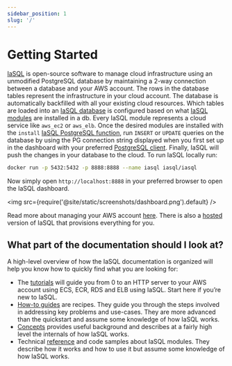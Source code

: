 ```yaml
---
sidebar_position: 1
slug: '/'
---
```


# Getting Started

[IaSQL](https://iasql.com) is open-source software to manage cloud infrastructure using an unmodified PostgreSQL database by maintaining a 2-way connection between a database and your AWS account. The rows in the database tables represent the infrastructure in your cloud account. The database is automatically backfilled with all your existing cloud resources. Which tables are loaded into an [IaSQL database](./concepts/db.md) is configured based on what [IaSQL modules](./concepts/module.md) are installed in a db. Every IaSQL module represents a cloud service like `aws_ec2` or `aws_elb`. Once the desired modules are installed with the `install` [IaSQL PostgreSQL function](./modules/builtin/iasql_functions.md), run `INSERT` or `UPDATE` queries on the database by using the PG connection string displayed when you first set up in the dashboard with your preferred [PostgreSQL client](./how-to/connect.md). Finally, IaSQL will push the changes in your database to the cloud. To run IaSQL locally run:

```bash
docker run -p 5432:5432 -p 8888:8888 --name iasql iasql/iasql
```

Now simply open `http://localhost:8888` in your preferred browser to open the IaSQL dashboard.

<img src={require('@site/static/screenshots/dashboard.png').default} />

Read more about managing your AWS account [here](./how-to/aws.md). There is also a [hosted](/hosted) version of IaSQL that provisions everything for you.

## What part of the documentation should I look at?

A high-level overview of how the IaSQL documentation is organized will help you know how to quickly find what you are looking for:

- The [tutorials](/blog/tags/tutorial/) will guide you from 0 to an HTTP server to your AWS account using ECS, ECR, RDS and ELB using IaSQL. Start here if you’re new to IaSQL.
- [How-to guides](./how-to/connect.md) are recipes. They guide you through the steps involved in addressing key problems and use-cases. They are more advanced than the quickstart and assume some knowledge of how IaSQL works.
- [Concepts](./concepts/db.md) provides useful background and describes at a fairly high level the internals of how IaSQL works.
- Technical [reference](./modules/) and code samples about IaSQL modules. They describe how it works and how to use it but assume some knowledge of how IaSQL works.
